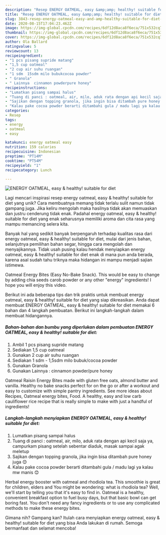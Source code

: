 ```yaml
---
description: "Resep ENERGY OATMEAL, easy &amp;amp; healthy! suitable for diet Anti Gagal"
title: "Resep ENERGY OATMEAL, easy &amp;amp; healthy! suitable for diet Anti Gagal"
slug: 3843-resep-energy-oatmeal-easy-and-amp-healthy-suitable-for-diet-anti-gagal
date: 2020-08-15T17:04:23.462Z
image: https://img-global.cpcdn.com/recipes/6df12d8aca8f6eca/751x532cq70/energy-oatmeal-easy-healthy-suitable-for-diet-foto-resep-utama.jpg
thumbnail: https://img-global.cpcdn.com/recipes/6df12d8aca8f6eca/751x532cq70/energy-oatmeal-easy-healthy-suitable-for-diet-foto-resep-utama.jpg
cover: https://img-global.cpcdn.com/recipes/6df12d8aca8f6eca/751x532cq70/energy-oatmeal-easy-healthy-suitable-for-diet-foto-resep-utama.jpg
author: Ola Ballard
ratingvalue: 5
reviewcount: 13
recipeingredient:
- "1 pcs pisang supride matang"
- "1,5 cup oatmeal"
- "2 cup air suhu ruangan"
- "1 sdm  15sdm milo bubukcocoa powder"
- " Granola"
- " Lainnya  cinnamon powderpure honey"
recipeinstructions:
- "Lumatkan pisang sampai halus"
- "Tuang di panci : oatmeal, air, milo, aduk rata dengan api kecil saja ya, campurkam pisang setelah sebentar diaduk, masak sampai agak meletup"
- "Sajikan dengan topping granola, jika ingin bisa ditambah pure honey juga 😊"
- "Kalau pake cocoa powder berarti ditambahi gula / madu lagi ya kalau mw manis 😊"
categories:
- Resep
tags:
- energy
- oatmeal
- easy

katakunci: energy oatmeal easy 
nutrition: 159 calories
recipecuisine: Indonesian
preptime: "PT14M"
cooktime: "PT54M"
recipeyield: "1"
recipecategory: Lunch

---
```



![ENERGY OATMEAL, easy &amp; healthy! suitable for diet](https://img-global.cpcdn.com/recipes/6df12d8aca8f6eca/751x532cq70/energy-oatmeal-easy-healthy-suitable-for-diet-foto-resep-utama.jpg)

Lagi mencari inspirasi resep energy oatmeal, easy &amp; healthy! suitable for diet yang unik? Cara membuatnya memang tidak terlalu sulit namun tidak gampang juga. Jika keliru mengolah maka hasilnya tidak akan memuaskan dan justru cenderung tidak enak. Padahal energy oatmeal, easy &amp; healthy! suitable for diet yang enak seharusnya memiliki aroma dan cita rasa yang mampu memancing selera kita.

Banyak hal yang sedikit banyak berpengaruh terhadap kualitas rasa dari energy oatmeal, easy &amp; healthy! suitable for diet, mulai dari jenis bahan, selanjutnya pemilihan bahan segar, hingga cara mengolah dan menyajikannya. Tidak usah pusing kalau hendak menyiapkan energy oatmeal, easy &amp; healthy! suitable for diet enak di mana pun anda berada, karena asal sudah tahu triknya maka hidangan ini mampu menjadi sajian istimewa.

Oatmeal Energy Bites (Easy No-Bake Snack). This would be easy to change by adding chia seeds carob powder or any other &#34;energy&#34; ingredients! I hope you will enjoy this video.


Berikut ini ada beberapa tips dan trik praktis untuk membuat energy oatmeal, easy &amp; healthy! suitable for diet yang siap dikreasikan. Anda dapat membuat ENERGY OATMEAL, easy &amp; healthy! suitable for diet memakai 6 bahan dan 4 langkah pembuatan. Berikut ini langkah-langkah dalam membuat hidangannya.

<!--inarticleads1-->

##### Bahan-bahan dan bumbu yang diperlukan dalam pembuatan ENERGY OATMEAL, easy &amp; healthy! suitable for diet:

1. Ambil 1 pcs pisang supride matang
1. Sediakan 1,5 cup oatmeal
1. Gunakan 2 cup air suhu ruangan
1. Sediakan 1 sdm - 1,5sdm milo bubuk/cocoa powder
1. Gunakan  Granola
1. Gunakan  Lainnya : cinnamon powder/pure honey


Oatmeal Raisin Energy Bites made with gluten free oats, almond butter and vanilla. Healthy no bake snacks perfect for on the go or after a workout and easy to customize with simple pantry ingredients. See more ideas about Recipes, Oatmeal energy bites, Food. A healthy, easy and low carb cauliflower rice recipe that is really simple to make with just a handful of ingredients! 

<!--inarticleads2-->

##### Langkah-langkah menyiapkan ENERGY OATMEAL, easy &amp; healthy! suitable for diet:

1. Lumatkan pisang sampai halus
1. Tuang di panci : oatmeal, air, milo, aduk rata dengan api kecil saja ya, campurkam pisang setelah sebentar diaduk, masak sampai agak meletup
1. Sajikan dengan topping granola, jika ingin bisa ditambah pure honey juga 😊
1. Kalau pake cocoa powder berarti ditambahi gula / madu lagi ya kalau mw manis 😊


Herbal energy booster with oatmeal and rhodiola tea. This smoothie is great for children, elders and You might be wondering: what is rhodiola tea? Well, we&#39;ll start by telling you that it&#39;s easy to find in. Oatmeal is a healthy, convenient breakfast option to fuel busy days, but that basic bowl can get boring fast. You don&#39;t need any fancy ingredients or to use any complicated methods to make these energy bites. 

Gimana nih? Gampang kan? Itulah cara menyiapkan energy oatmeal, easy &amp; healthy! suitable for diet yang bisa Anda lakukan di rumah. Semoga bermanfaat dan selamat mencoba!
